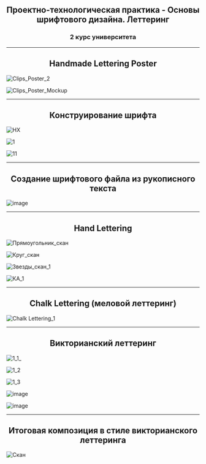 <h2 align="center">Проектно-технологическая практика - Основы шрифтового дизайна. Леттеринг</h2>
<h3 align="center">2 курс университета</h3>
<hr>

<h2 align="center">Handmade Lettering Poster</h2>

![Clips_Poster_2](https://github.com/AnastasiaKedrina/AnastasiaKedrina/assets/113825953/9777373c-a299-4bb4-b808-18e30dbe6982)

![Clips_Poster_Mockup](https://github.com/AnastasiaKedrina/AnastasiaKedrina/assets/113825953/1e51c8c3-4e73-4ee7-936e-306555195806)

<hr>

<h2 align="center">Конструирование шрифта</h2>

![HX](https://github.com/AnastasiaKedrina/AnastasiaKedrina/assets/113825953/209d6b24-2fb5-4533-9325-b697b70bc7fd)

![1](https://github.com/AnastasiaKedrina/AnastasiaKedrina/assets/113825953/720ae818-12a5-4aa1-aa1a-b7d614b5052f)

![11](https://github.com/AnastasiaKedrina/AnastasiaKedrina/assets/113825953/59572f53-6e3b-4ee1-b654-4f637205b45a)

<hr>

<h2 align="center">Создание шрифтового файла из рукописного текста</h2>

![image](https://github.com/AnastasiaKedrina/AnastasiaKedrina/assets/113825953/7828a853-0798-45c8-9b54-511b3194435d)

<hr>

<h2 align="center">Hand Lettering</h2>

![Прямоугольник_скан](https://github.com/AnastasiaKedrina/AnastasiaKedrina/assets/113825953/0c71ace6-6b5c-481b-b55c-22d0399d0bfa)

![Круг_скан](https://github.com/AnastasiaKedrina/AnastasiaKedrina/assets/113825953/00dfb376-f13e-465c-bf93-e819deac53ed)

![Звезды_скан_1](https://github.com/AnastasiaKedrina/AnastasiaKedrina/assets/113825953/03c0db9b-a1b4-4286-b8c4-5ef05b107238)

![КА_1](https://github.com/AnastasiaKedrina/AnastasiaKedrina/assets/113825953/2694f0b6-7c0e-42de-bbc2-8c77fd89c8d8)

<hr>

<h2 align="center">Chalk Lettering (меловой леттеринг)</h2>

![Chalk Lettering_1](https://github.com/AnastasiaKedrina/AnastasiaKedrina/assets/113825953/47c5a782-f7cc-456f-a6b2-e9ff187aed6a)

<hr>

<h2 align="center">Викторианский леттеринг</h2>

![1_1_](https://github.com/AnastasiaKedrina/AnastasiaKedrina/assets/113825953/de8fec24-484b-4f43-a967-0acea33403be)

![1_2](https://github.com/AnastasiaKedrina/AnastasiaKedrina/assets/113825953/1e3c56b9-d093-473b-8356-e79fc72b9b54)

![1_3](https://github.com/AnastasiaKedrina/AnastasiaKedrina/assets/113825953/2a9578b8-bee7-44b8-b81b-f675c9248732)

![image](https://github.com/AnastasiaKedrina/AnastasiaKedrina/assets/113825953/f14d0bbe-4b21-41e9-8745-9b1beceab88a)

![image](https://github.com/AnastasiaKedrina/AnastasiaKedrina/assets/113825953/9e385100-0234-4a5e-ba1d-b0bf0f1f7f4d)


<hr>
<h2 align="center">Итоговая композиция в стиле викторианского леттеринга</h2>

![Скан](https://github.com/AnastasiaKedrina/AnastasiaKedrina/assets/113825953/d3e8e1a7-6555-42b8-9624-78cfcf39f893)
